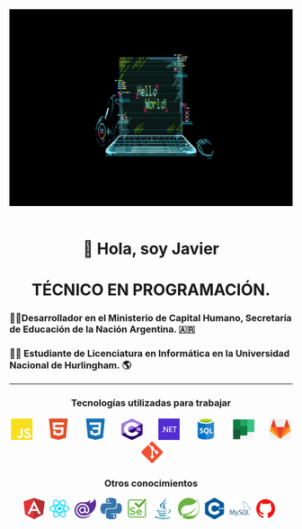 <!--
<div align=center>
   <img height="200" width="380" src="https://github.com/JavierIgnacioMorales/JavierIgnacioMorales/blob/main/assets/проверка-codes.gif" />&nbsp; <img height="200" width="380"                         src="https://github.com/JavierIgnacioMorales/JavierIgnacioMorales/blob/main/assets/trabajando.gif" />&nbsp;
</div>
-->
<div align=center>
   <img height="350"  src="https://github.com/JavierIgnacioMorales/JavierIgnacioMorales/blob/main/assets/hellowordancho.gif" />&nbsp;
</div>

<div align= "center">
  <h1>👋 Hola, soy Javier</h1>  
</div>

<div align="center">
  <h1>TÉCNICO EN PROGRAMACIÓN.</h1>
</div >
<div align="start">
  <h3>👨‍💻Desarrollador en el Ministerio de Capital Humano, Secretaría de Educación de la Nación Argentina. 🇦🇷 </h3>
</div >
<div align="start">
  <h3>👨‍🎓 Estudiante de Licenciatura en Informática en la Universidad Nacional de Hurlingham. 🌎</h3>
</div >
<div>
<hr>


<div align="center">
   <h3>Tecnologías utilizadas para trabajar</h3>
   <img height="38" width="38" src="https://github.com/JavierIgnacioMorales/JavierIgnacioMorales/blob/main/assets/js.svg" />&nbsp;&nbsp;&nbsp;&nbsp;&nbsp;&nbsp;
   <img height="38" width="38" src="https://github.com/JavierIgnacioMorales/JavierIgnacioMorales/blob/main/assets/html.svg" />&nbsp;&nbsp;&nbsp;&nbsp;&nbsp;&nbsp; 
   <img height="38" width="38" src="https://github.com/JavierIgnacioMorales/JavierIgnacioMorales/blob/main/assets/css.svg" />&nbsp;&nbsp;&nbsp;&nbsp;&nbsp;&nbsp; 
   <img height="38" width="38" src="https://github.com/JavierIgnacioMorales/JavierIgnacioMorales/blob/main/assets/csharp.svg" />&nbsp;&nbsp;&nbsp;&nbsp;&nbsp;&nbsp;
   <img height="38" width="38" src="https://github.com/JavierIgnacioMorales/JavierIgnacioMorales/blob/main/assets/.net.png" />&nbsp;&nbsp;&nbsp;&nbsp;&nbsp;&nbsp;
   <img height="40" width="40" src="https://github.com/JavierIgnacioMorales/JavierIgnacioMorales/blob/main/assets/sql.png" />&nbsp;&nbsp;&nbsp;&nbsp;&nbsp;&nbsp;
   <img height="38" width="38" src="https://github.com/JavierIgnacioMorales/JavierIgnacioMorales/blob/main/assets/planer.png" />&nbsp;&nbsp;&nbsp;&nbsp;&nbsp;&nbsp;
   <img height="38" width="38" src="https://github.com/JavierIgnacioMorales/JavierIgnacioMorales/blob/main/assets/gitlab.png" />&nbsp;&nbsp;&nbsp;&nbsp;&nbsp;&nbsp;
   <img height="38" width="38" src="https://github.com/JavierIgnacioMorales/JavierIgnacioMorales/blob/main/assets/gitpng.png" />&nbsp;&nbsp;&nbsp;&nbsp;&nbsp;&nbsp;
</div >

<div align="center">
   <h3>Otros conocimientos</h3>      
   <img height="38" width="38" src="https://github.com/JavierIgnacioMorales/JavierIgnacioMorales/blob/main/assets/angular.svg" />&nbsp;
   <img height="38" width="38" src="https://github.com/JavierIgnacioMorales/JavierIgnacioMorales/blob/main/assets/react.png" />&nbsp;
   <img height="38" width="38" src="https://github.com/JavierIgnacioMorales/JavierIgnacioMorales/blob/main/assets/blazor.png" />&nbsp;
   <img height="38" width="38" src="https://github.com/JavierIgnacioMorales/JavierIgnacioMorales/blob/main/assets/python.svg" />&nbsp;
   <img height="38" width="38" src="https://github.com/JavierIgnacioMorales/JavierIgnacioMorales/blob/main/assets/selenium.svg" />&nbsp;
   <img height="38" width="38" src="https://github.com/JavierIgnacioMorales/JavierIgnacioMorales/blob/main/assets/java.svg" />&nbsp;
   <img height="38" width="38" src="https://github.com/JavierIgnacioMorales/JavierIgnacioMorales/blob/main/assets/spring.svg" />&nbsp;
   <img height="38" width="38" src="https://github.com/JavierIgnacioMorales/JavierIgnacioMorales/blob/main/assets/cplusplus.svg" />&nbsp;
   <img height="38" width="38" src="https://github.com/JavierIgnacioMorales/JavierIgnacioMorales/blob/main/assets/mysql.png" />&nbsp;
   <img height="38" width="38" src="https://github.com/JavierIgnacioMorales/JavierIgnacioMorales/blob/main/assets/githubred.png" />&nbsp;
</div >

<!--
**JavierIgnacioMorales/JavierIgnacioMorales** is a ✨ _special_ ✨ repository because its `README.md` (this file) appears on your GitHub profile.
💻🧉⚽🎬
Here are some ideas to get you started:

- 🔭 I’m currently working on ...
- 🌱 I’m currently learning ...
- 👯 I’m looking to collaborate on ...
- 🤔 I’m looking for help with ...
- 💬 Ask me about ...
- 📫 How to reach me: ...
- 😄 Pronouns: ...
- ⚡ Fun fact: ...
-->
